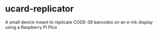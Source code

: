 # ucard-replicator
A small device meant to replicate CODE-39 barcodes on an e-ink display using a Raspberry Pi Pico
